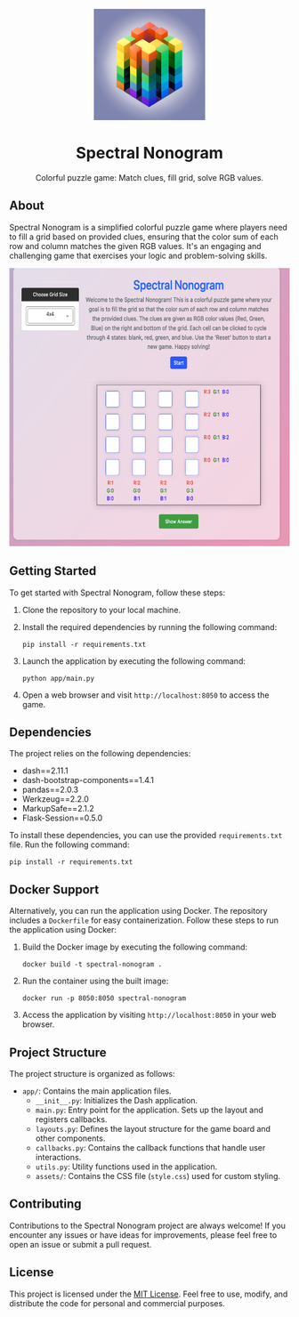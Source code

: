 <p align="center">
<img src="app/assets/logo.png" height="200">
</p>
<h1 align="center">
Spectral Nonogram
</h1>
<p align="center">
Colorful puzzle game: Match clues, fill grid, solve RGB values.
<p>


## About

<!-- <Main description>   -->

Spectral Nonogram is a simplified colorful puzzle game where players need to fill a grid based on provided clues, ensuring that the color sum of each row and column matches the given RGB values. It's an engaging and challenging game that exercises your logic and problem-solving skills.

<p align="center">
<img src="app/assets/screenshot.png" height="500">
</p>

## Getting Started

To get started with Spectral Nonogram, follow these steps:

1. Clone the repository to your local machine.
2. Install the required dependencies by running the following command:

   ```
   pip install -r requirements.txt
   ```

3. Launch the application by executing the following command:

   ```
   python app/main.py
   ```

4. Open a web browser and visit `http://localhost:8050` to access the game.

## Dependencies

The project relies on the following dependencies:

- dash==2.11.1
- dash-bootstrap-components==1.4.1
- pandas==2.0.3
- Werkzeug==2.2.0
- MarkupSafe==2.1.2
- Flask-Session==0.5.0

To install these dependencies, you can use the provided `requirements.txt` file. Run the following command:

```shell
pip install -r requirements.txt
```

## Docker Support

Alternatively, you can run the application using Docker. The repository includes a `Dockerfile` for easy containerization. Follow these steps to run the application using Docker:

1. Build the Docker image by executing the following command:

   ```
   docker build -t spectral-nonogram .
   ```

2. Run the container using the built image:

   ```
   docker run -p 8050:8050 spectral-nonogram
   ```

3. Access the application by visiting `http://localhost:8050` in your web browser.

## Project Structure

The project structure is organized as follows:

- `app/`: Contains the main application files.
  - `__init__.py`: Initializes the Dash application.
  - `main.py`: Entry point for the application. Sets up the layout and registers callbacks.
  - `layouts.py`: Defines the layout structure for the game board and other components.
  - `callbacks.py`: Contains the callback functions that handle user interactions.
  - `utils.py`: Utility functions used in the application.
  - `assets/`: Contains the CSS file (`style.css`) used for custom styling.

## Contributing

Contributions to the Spectral Nonogram project are always welcome! If you encounter any issues or have ideas for improvements, please feel free to open an issue or submit a pull request.

## License

This project is licensed under the [MIT License](LICENSE). Feel free to use, modify, and distribute the code for personal and commercial purposes.
